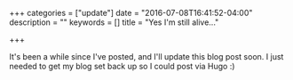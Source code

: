 +++
categories = ["update"]
date = "2016-07-08T16:41:52-04:00"
description = ""
keywords = []
title = "Yes I'm still alive..."

+++

It's been a while since I've posted, and I'll update this blog post soon. I
just needed to get my blog set back up so I could post via Hugo :)
